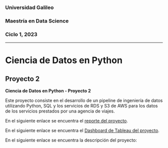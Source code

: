 ### Universidad Galileo
### Maestría en Data Science
### Ciclo 1, 2023
---
# Ciencia de Datos en Python
## Proyecto 2

**Ciencia de Datos en Python - Proyecto 2**

Este proyecto consiste en el desarrollo de un pipeline de ingeniería de datos utilizando Python, SQL y los servicios de RDS y S3 de AWS para los datos de los servicios prestados por una agencia de viajes.

En el siguiente enlace se encuentra el [reporte del proyecto](https://github.com/sergiocds/cdpython_proyecto2/blob/main/reporte.ipynb "Reporte del proyecto").

En el siguiente enlace se encuentra el [Dashboard de Tableau del proyecto](https://github.com/sergiocds/cdpython_proyecto2/blob/main/Dashboard.twbx "Dashboard del proyecto").

En el siguiente enlace se encuentra la descripción del proyecto: 
